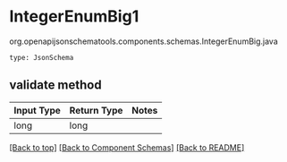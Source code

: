 # IntegerEnumBig1
org.openapijsonschematools.components.schemas.IntegerEnumBig.java
```
type: JsonSchema
```

## validate method
| Input Type | Return Type | Notes |
| ---------- | ----------- | ----- |
| long | long | |

[[Back to top]](#top) [[Back to Component Schemas]](../../../README.md#Component-Schemas) [[Back to README]](../../../README.md)
